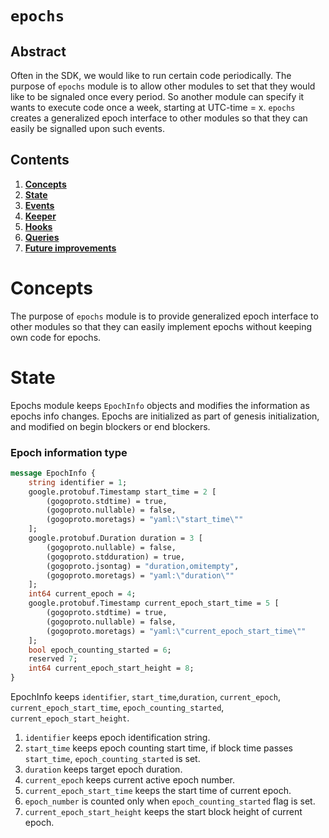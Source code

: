 <!--
order: 0
title: "Epochs Overview"
parent:
  title: "epochs"
-->

# `epochs`

## Abstract

Often in the SDK, we would like to run certain code periodically. The purpose of `epochs` module is to allow other modules to set that they would like to be signaled once every period. So another module can specify it wants to execute code once a week, starting at UTC-time = x. `epochs` creates a generalized epoch interface to other modules so that they can easily be signalled upon such events.

## Contents

1. **[Concepts](#concepts)**
2. **[State](#state)**
3. **[Events](03_events.md)**
4. **[Keeper](04_keeper.md)**  
5. **[Hooks](05_hooks.md)**  
6. **[Queries](06_queries.md)**  
7. **[Future improvements](07_future_improvements.md)**

# Concepts

The purpose of `epochs` module is to provide generalized epoch interface to other modules so that they can easily implement epochs without keeping own code for epochs.

# State

Epochs module keeps `EpochInfo` objects and modifies the information as epochs info changes.
Epochs are initialized as part of genesis initialization, and modified on begin blockers or end blockers.

### Epoch information type

```protobuf
message EpochInfo {
    string identifier = 1;
    google.protobuf.Timestamp start_time = 2 [
        (gogoproto.stdtime) = true,
        (gogoproto.nullable) = false,
        (gogoproto.moretags) = "yaml:\"start_time\""
    ];
    google.protobuf.Duration duration = 3 [
        (gogoproto.nullable) = false,
        (gogoproto.stdduration) = true,
        (gogoproto.jsontag) = "duration,omitempty",
        (gogoproto.moretags) = "yaml:\"duration\""
    ];
    int64 current_epoch = 4;
    google.protobuf.Timestamp current_epoch_start_time = 5 [
        (gogoproto.stdtime) = true,
        (gogoproto.nullable) = false,
        (gogoproto.moretags) = "yaml:\"current_epoch_start_time\""
    ];
    bool epoch_counting_started = 6;
    reserved 7;
    int64 current_epoch_start_height = 8;
}
```

EpochInfo keeps `identifier`, `start_time`,`duration`, `current_epoch`, `current_epoch_start_time`,  `epoch_counting_started`, `current_epoch_start_height`.

1. `identifier` keeps epoch identification string.
2. `start_time` keeps epoch counting start time, if block time passes `start_time`, `epoch_counting_started` is set.
3. `duration` keeps target epoch duration.
4. `current_epoch` keeps current active epoch number.
5. `current_epoch_start_time` keeps the start time of current epoch.
6. `epoch_number` is counted only when `epoch_counting_started` flag is set.
7. `current_epoch_start_height` keeps the start block height of current epoch.